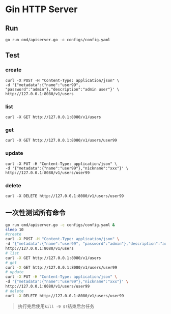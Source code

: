 # Gin HTTP Server

## Run

```shell
go run cmd/apiserver.go -c configs/config.yaml
```

## Test

### create

```shell
curl -X POST -H "Content-Type: application/json" \
-d '{"metadata":{"name":"user99", "password":"admin"},"description":"admin user"}' \
http://127.0.0.1:8080/v1/users
```

### list

```shell
curl -X GET http://127.0.0.1:8080/v1/users
```

### get

```shell
curl -X GET http://127.0.0.1:8080/v1/users/user99
```

### update

```shell
curl -X PUT -H "Content-Type: application/json" \
-d '{"metadata":{"name":"user99"},"nickname":"xxx"}' \
http://127.0.0.1:8080/v1/users/user99
```

### delete

```shell
curl -X DELETE http://127.0.0.1:8080/v1/users/user99
```

## 一次性测试所有命令

```bash
go run cmd/apiserver.go -c configs/config.yaml &
sleep 10
#create
curl -X POST -H "Content-Type: application/json" \
-d '{"metadata":{"name":"user99", "password":"admin"},"description":"admin user"}' \
http://127.0.0.1:8080/v1/users
# list
curl -X GET http://127.0.0.1:8080/v1/users
# get
curl -X GET http://127.0.0.1:8080/v1/users/user99
# update
curl -X PUT -H "Content-Type: application/json" \
-d '{"metadata":{"name":"user99"},"nickname":"xxx"}' \
http://127.0.0.1:8080/v1/users/user99
# delete
curl -X DELETE http://127.0.0.1:8080/v1/users/user99
```

> 执行完后使用`kill -9 $!`结束后台任务